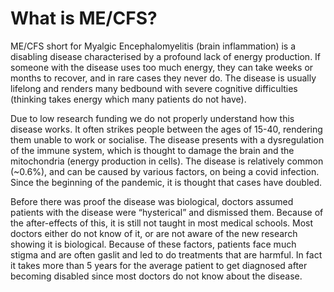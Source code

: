 # What is ME/CFS?
ME/CFS short for Myalgic Encephalomyelitis (brain inflammation) is a disabling disease characterised by a profound lack of energy production. If someone with the disease uses too much energy, they can take weeks or months to recover, and in rare cases they never do. The disease is usually lifelong and renders many bedbound with severe cognitive difficulties (thinking takes energy which many patients do not have).

Due to low research funding we do not properly understand how this disease works. It often strikes people between the ages of 15-40, rendering them unable to work or socialise. The disease presents with a dysregulation of the immune system, which is thought to damage the brain and the mitochondria (energy production in cells). The disease is relatively common (~0.6%), and can be caused by various factors, on being a covid infection. Since the beginning of the pandemic, it is thought that cases have doubled. 

Before there was proof the disease was biological, doctors assumed patients with the disease were “hysterical” and dismissed them. Because of the after-effects of this, it is still not taught in most medical schools. Most doctors either do not know of it, or are not aware of the new research showing it is biological. Because of these factors, patients face much stigma and are often gaslit and led to do treatments that are harmful. In fact it takes more than 5 years for the average patient to get diagnosed after becoming disabled since most doctors do not know about the disease. 
